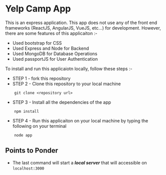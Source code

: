 # Yelp Camp App

This is an express application. This app does not use any of the front end frameworks (ReactJS, AngularJS, VueJS, etc...) for development.
However, there are some features of this applicaiton :-

- Used bootstrap for CSS
- Used Express and Node for Backend
- Used MongoDB for Database Operations
- Used passportJS for User Authentication

To install and run this applicaiotn locally, follow these steps :-

- STEP 1 - fork this repository
- STEP 2 - Clone this repository to your local machine

```
    git clone <repository url>
```

- STEP 3 - Install all the dependencies of the app

```
    npm install
```

- STEP 4 - Run this applicaiton on your local machine by typing the following on your terminal

```
    node app
```

## Points to Ponder

- The last command will start a **_local server_** that will accessible on `localhost:3000`
